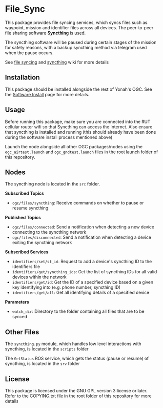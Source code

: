 # File_Sync

This package provides file syncing services, which syncs files such as waypoint, mission and identifier files across all devices. The peer-to-peer file sharing software **Syncthing** is used.

The syncthing software will be paused during certain stages of the mission for safety reasons, with a backup syncthing method via telegram used when the pause occurs.

See [file syncing](https://github.com/yonahbox/Yonah_ROS_packages/wiki/File-Syncing) and [syncthing](https://github.com/yonahbox/Yonah_ROS_packages/wiki/Syncthing) wiki for more details

## Installation

This package should be installed alongside the rest of Yonah's OGC. See the [Software Install](https://github.com/yonahbox/Yonah_ROS_packages/wiki/Software-Installation) page for more details.

## Usage

Before running this package, make sure you are connected into the RUT cellular router wifi so that Syncthing can access the Internet. Also ensure that syncthing is installed and running (this should already have been done during the software install process mentioned above)

Launch the node alongside all other OGC packages/nodes using the `ogc_airtest.launch` and `ogc_gndtest.launch` files in the root launch folder of this repository.

## Nodes

The syncthing node is located in the `src` folder.

**Subscribed Topics**

* `ogc/files/syncthing`: Receive commands on whether to pause or resume syncthing

**Published Topics**

* `ogc/files/connected`: Send a notification when detecting a new device connecting to the syncthing network
* `ogc/files/disconnected`: Send a notification when detecting a device exiting the syncthing network

**Subscribed Services**

* `identifiers/set/st_id`: Request to add a device's syncthing ID to the identifiers file
* `identifiers/get/syncthing_ids`: Get the list of syncthing IDs for all valid devices within the network
* `identifiers/get/id`: Get the ID of a specified device based on a given key identifying into (e.g. phone number, syncthing ID)
* `identifiers/get/all`: Get all identifying details of a specified device

**Parameters**

* `watch_dir`: Directory to the folder containing all files that are to be synced

## Other Files

The `syncthing.py` module, which handles low level interactions with syncthing, is located in the `scripts` folder

The `GetStatus` ROS service, which gets the status (pause or resume) of syncthing, is located in the `srv` folder

## License

This package is licensed under the GNU GPL version 3 license or later. Refer to the COPYING.txt file in the root folder of this repository for more details
